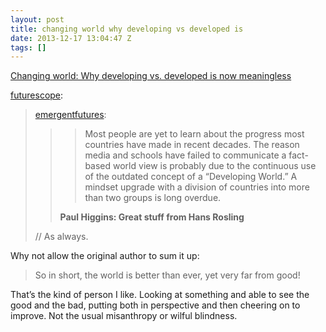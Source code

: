 ```yaml
---
layout: post
title: changing world why developing vs developed is
date: 2013-12-17 13:04:47 Z
tags: []
---
```

[Changing world: Why developing vs. developed is now meaningless](http://edition.cnn.com/2013/12/10/opinion/gapminder-hans-rosling/index.html?sr=sharebar\_twitter)

[futurescope](http://futurescope.co/post/70066869629/changing-world-why-developing-vs-developed-is-now):

> [emergentfutures](http://emergentfutures.tumblr.com/post/70058710796/changing-world-why-developing-vs-developed-is-now):
> 
> > > Most people are yet to learn about the progress most countries have made in recent decades. The reason media and schools have failed to communicate a fact-based world view is probably due to the continuous use of the outdated concept of a “Developing World.” A mindset upgrade with a division of countries into more than two groups is long overdue.
> > 
> > **Paul Higgins: Great stuff from Hans Rosling**
> 
> // As always.

Why not allow the original author to sum it up:

> So in short, the world is better than ever, yet very far from good!

That’s the kind of person I like. Looking at something and able to see the good and the bad, putting both in perspective and then cheering on to improve. Not the usual misanthropy or wilful blindness.
